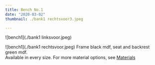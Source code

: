 ```yaml
---
title: Bench No.1
date: "2020-03-02"
thumbnail: ./bank1 rechtsvoor3.jpeg

---
```


<div class="kg-card kg-image-card kg-width-wide">

![bench1](./bank1 linksvoor.jpeg)

</div>


<div class="kg-card kg-image-card kg-width-wide">

![bench1](./bank1 rechtsvoor.jpeg)
Frame black mdf, seat and backrest green mdf.<br>
Available in every size.
For more material options, see [Materials](http://amsterdamfurniturelab.nl/en/materials)
</div>
